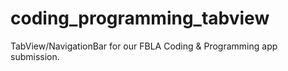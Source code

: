 # coding_programming_tabview

TabView/NavigationBar for our FBLA Coding & Programming app submission.